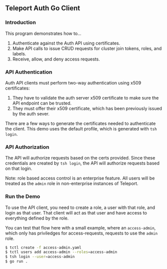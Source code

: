 ## Teleport Auth Go Client

### Introduction

This program demonstrates how to...

1. Authenticate against the Auth API using certificates.
2. Make API calls to issue CRUD requests for cluster join tokens, roles, and labels.
3. Receive, allow, and deny access requests.

### API Authentication

Auth API clients must perform two-way authentication using x509 certificates:

1. They have to validate the auth server x509 certificate to make sure the
   API endpoint can be trusted.
2. They must offer their x509 certificate, which has been previously issued
   by the auth sever.

There are a few ways to generate the certificates needed to authenticate the client. This
demo uses the default profile, which is generated with `tsh login`.

### API Authorization

The API will authorize requests based on the certs provided. Since these credentials
are created by `tsh login`, the API will authorize requests based on that login.

Note: role based access control is an enterprise feature. All users will be treated 
as the `admin` role in non-enterprise instances of Teleport. 

### Run the Demo

To use the API client, you need to create a role, a user with that role, and login as that user. That client will act as that user and have access to everything defined by the role.

You can test that flow here with a small example, where an `access-admin`, which only has priviledges for access-requests, requests to use the `admin` role.

```bash
$ tctl create -f access-admin.yaml
$ tctl users add access-admin --roles=access-admin
$ tsh login --user=access-admin
$ go run .
```